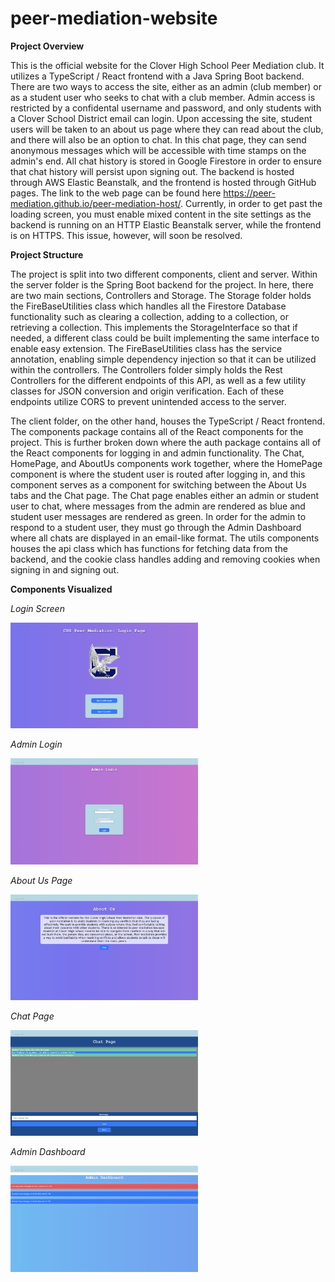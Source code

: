 # peer-mediation-website

**Project Overview**

This is the official website for the Clover High School Peer Mediation club. It utilizes a TypeScript / React frontend with a Java Spring Boot backend. There are two ways to access the site, either as an admin (club member) or as a student user who seeks to chat with a club member. Admin access is restricted by a confidental username and password, and only students with a Clover School District email can login. Upon accessing the site, student users will be taken to an about us page where they can read about the club, and there will also be an option to chat. In this chat page, they can send anonymous messages which will be accessible with time stamps on the admin's end. All chat history is stored in Google Firestore in order to ensure that chat history will persist upon signing out. The backend is hosted through AWS Elastic Beanstalk, and the frontend is hosted through GitHub pages. The link to the web page can be found here https://peer-mediation.github.io/peer-mediation-host/. Currently, in order to get past the loading screen, you must enable mixed content in the site settings as the backend is running on an HTTP Elastic Beanstalk server, while the frontend is on HTTPS. This issue, however, will soon be resolved. 

**Project Structure**

The project is split into two different components, client and server. Within the server folder is the Spring Boot backend for the project. In here, there are two main sections, Controllers and Storage. The Storage folder holds the FireBaseUtilities class which handles all the Firestore Database functionality such as clearing a collection, adding to a collection, or retrieving a collection. This implements the StorageInterface so that if needed, a different class could be built implementing the same interface to enable easy extension. The FireBaseUtilities class has the service annotation, enabling simple dependency injection so that it can be utilized within the controllers. The Controllers folder simply holds the Rest Controllers for the different endpoints of this API, as well as a few utility classes for JSON conversion and origin verification. Each of these endpoints utilize CORS to prevent unintended access to the server. 

The client folder, on the other hand, houses the TypeScript / React frontend. The components package contains all of the React components for the project. This is further broken down where the auth package contains all of the React components for logging in and admin functionality. The Chat, HomePage, and AboutUs components work together, where the HomePage component is where the student user is routed after logging in, and this component serves as a component for switching between the About Us tabs and the Chat page. The Chat page enables either an admin or student user to chat, where messages from the admin are rendered as blue and student user messages are rendered as green. In order for the admin to respond to a student user, they must go through the Admin Dashboard where all chats are displayed in an email-like format. The utils components houses the api class which has functions for fetching data
from the backend, and the cookie class handles adding and removing cookies when signing in and signing
out. 

**Components Visualized**

*Login Screen*

<img src="visuals/loginscreen.png" alt="Login Screen" width="300"/>

*Admin Login*

<img src="visuals/adminlogin.png" alt="admin login" width="300"/>

*About Us Page*

<img src="visuals/aboutus.png" alt="admin dashboard" width="300"/>

*Chat Page*

<img src="visuals/chatpage.png" alt="chat page" width="300"/>

*Admin Dashboard*

<img src="visuals/admindashboard.png" alt="admin dashboard" width="300"/>